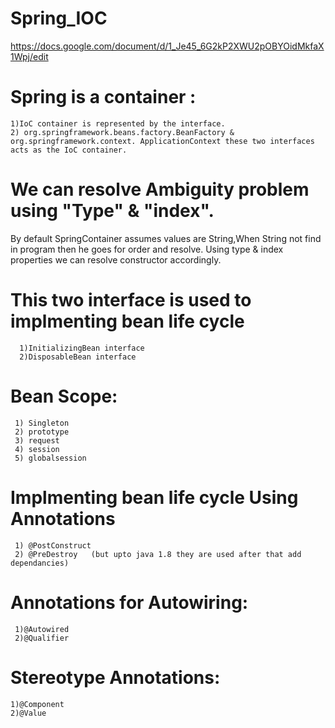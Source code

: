 # Spring_IOC

https://docs.google.com/document/d/1_Je45_6G2kP2XWU2pOBYOidMkfaX1Wpj/edit

# Spring is a container :
    1)IoC container is represented by the interface. 
    2) org.springframework.beans.factory.BeanFactory & org.springframework.context. ApplicationContext these two interfaces acts as the IoC container.

# We can resolve Ambiguity problem using "Type" & "index".
  By default SpringContainer assumes values are String,When String not find in program then he goes for order and resolve. Using type & index properties we can resolve constructor accordingly.
  
 # This two interface is used to implmenting bean life cycle 
      1)InitializingBean interface
      2)DisposableBean interface
      
 # Bean Scope:
     1) Singleton
     2) prototype
     3) request
     4) session
     5) globalsession
  
 # Implmenting bean life cycle Using Annotations
     1) @PostConstruct
     2) @PreDestroy   (but upto java 1.8 they are used after that add dependancies)
   
 # Annotations for Autowiring:
     1)@Autowired
     2)@Qualifier
  
 # Stereotype Annotations:
    1)@Component
    2)@Value
